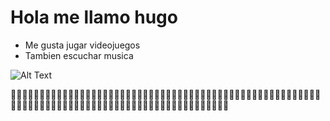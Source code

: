# Hola me llamo hugo

* Me gusta jugar videojuegos
* Tambien escuchar musica

![Alt Text](https://cdnb.20m.es/un-hogar-con-mucho-oficio/files/2014/08/betty-abuela-cancer-instagram-26353_488x316.jpg)

:camel::camel::camel::camel::camel::camel::camel::camel::camel::camel::camel::camel::camel::camel::camel::camel::camel::camel::camel::camel::camel::camel::camel::camel::camel::camel::camel::camel::camel::camel::camel::camel::camel::camel::camel::camel::camel::camel::camel::camel::camel::camel::camel::camel::camel::camel::camel::camel::camel::camel::camel::camel::camel::camel::camel::camel::camel::camel::camel::camel::camel::camel::camel::camel::camel::camel::camel::camel::camel::camel::camel::camel::camel::camel::camel::camel::camel::camel::camel::camel::camel::camel::camel::camel::camel::camel::camel::camel::camel::camel::camel::camel:
